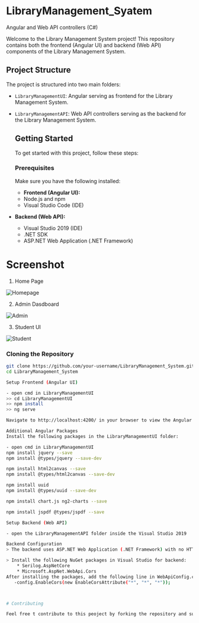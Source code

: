 # LibraryManagement_Syatem
Angular and Web API controllers (C#)

Welcome to the Library Management System project! This repository contains both the frontend (Angular UI) and backend (Web API) components of the Library Management System.

## Project Structure

The project is structured into two main folders:

- `LibraryManagementUI`: Angular serving as frontend for the Library Management System.
- `LibraryManagementAPI`: Web API controllers serving as the backend for the Library Management System.

  ## Getting Started

  To get started with this project, follow these steps:

  ### Prerequisites

  Make sure you have the following installed:

  - **Frontend (Angular UI):**
  - Node.js and npm
  - Visual Studio Code (IDE)

- **Backend (Web API):**
  - Visual Studio 2019 (IDE)
  - .NET SDK
  - ASP.NET Web Application (.NET Framework)



# Screenshot

1. Home Page

![Homepage](https://github.com/qlcQurath/LibraryManagement_Syatem/assets/91178311/43651f81-a7a1-49cd-a4ee-e90137401dc8)

2. Admin Dasdboard

![Admin](https://github.com/qlcQurath/LibraryManagement_Syatem/assets/91178311/b093c81e-ea92-4e96-aed8-d3def83b641e)

3. Student UI

![Student](https://github.com/qlcQurath/LibraryManagement_Syatem/assets/91178311/1f6abe5a-2320-4750-83ab-cc0e3abc0ed6)


### Cloning the Repository

```bash
git clone https://github.com/your-username/LibraryManagement_System.git
cd LibraryManagement_System

Setup Frontend (Angular UI)

- open cmd in LibraryManagementUI
>> cd LibraryManagementUI
>> npm install
>> ng serve

Navigate to http://localhost:4200/ in your browser to view the Angular UI.

Additional Angular Packages
Install the following packages in the LibraryManagementUI folder:

- open cmd in LibraryManagementUI
npm install jquery --save
npm install @types/jquery --save-dev

npm install html2canvas --save
npm install @types/html2canvas --save-dev

npm install uuid
npm install @types/uuid --save-dev

npm install chart.js ng2-charts --save

npm install jspdf @types/jspdf --save

Setup Backend (Web API)

- open the LibraryManagementAPI folder inside the Visual Studio 2019

Backend Configuration
> The backend uses ASP.NET Web Application (.NET Framework) with no HTTPS configured.

> Install the following NuGet packages in Visual Studio for backend:
    * Serilog.AspNetCore
    * Microsoft.AspNet.WebApi.Cors
After installing the packages, add the following line in WebApiConfig.cs:
   -config.EnableCors(new EnableCorsAttribute("*", "*", "*"));



# Contributing

Feel free t contribute to this peoject by forking the repository and submitting a pull request. Any improvements or bug fixes are welocome!
